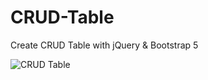 # CRUD-Table
Create CRUD Table with jQuery & Bootstrap 5

![CRUD Table](https://user-images.githubusercontent.com/106027748/170839573-070db0fe-da64-455d-b30a-5194b638c081.png)

